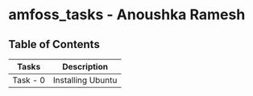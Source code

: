 # amfoss_tasks - Anoushka Ramesh

## Table of Contents
| Tasks | Description |
| --- | --- |
| Task - 0 | Installing Ubuntu |
